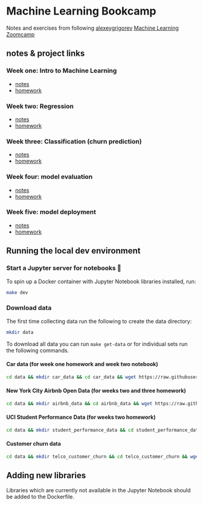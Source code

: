 # Machine Learning Bookcamp

Notes and exercises from following [alexeygrigorev](https://github.com/alexeygrigorev) [Machine Learning Zoomcamp](https://github.com/alexeygrigorev/mlbookcamp-code/tree/master/course-zoomcamp)


## notes & project links
### Week one: Intro to Machine Learning

- [notes](notes/week_one.md)
- [homework](notebooks/homework_week_1.ipynb)

### Week two: Regression

- [notes](notebooks/week_two_predicting_car_price.ipynb)
- [homework](notebooks/homework_week_2.ipynb)

### Week three: Classification (churn prediction)

- [notes](notebooks/week_three_churn_prediction.ipynb)
- [homework](notebooks/homework_week_3.ipynb)

### Week four: model evaluation

- [notes](notebooks/week_four_evaluation_metrics.ipynb)
- [homework](notebooks/homework_week_4.ipynb)

### Week five: model deployment

- [notes](notes/week_five_deployment.md)
- [homework](homework_week_five/predict.py)

## Running the local dev environment
### Start a Jupyter server for notebooks 📓

To spin up a Docker container with Jupyter Notebook libraries installed, run:

```sh
make dev
```

### Download data

The first time collecting data run the following to create the data directory:

```sh
mkdir data
```

To download all data you can run `make get-data` or for individual sets run the following commands.  

#### Car data (for week one homework and week two notebook)

```sh
cd data && mkdir car_data && cd car_data && wget https://raw.githubusercontent.com/alexeygrigorev/mlbookcamp-code/master/chapter-02-car-price/data.csv
```

#### New York City Airbnb Open Data (for weeks two and three homework)

```sh
cd data && mkdir airbnb_data && cd airbnb_data && wget https://raw.githubusercontent.com/alexeygrigorev/datasets/master/AB_NYC_2019.csv
```

#### UCI Student Performance Data (for weeks two homework)

```sh
cd data && mkdir student_performance_data && cd student_performance_data && wget https://archive.ics.uci.edu/ml/machine-learning-databases/00320/student.zip && unzip student.zip
```

#### Customer churn data

```sh
cd data && mkdir telco_customer_churn && cd telco_customer_churn && wget https://raw.githubusercontent.com/alexeygrigorev/mlbookcamp-code/master/chapter-03-churn-prediction/WA_Fn-UseC_-Telco-Customer-Churn.csv
```


## Adding new libraries

Libraries which are currently not available in the Jupyter Notebook should be added to the Dockerfile.